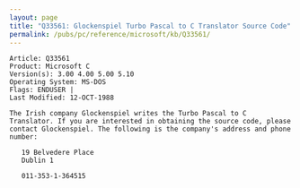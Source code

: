 ```yaml
---
layout: page
title: "Q33561: Glockenspiel Turbo Pascal to C Translator Source Code"
permalink: /pubs/pc/reference/microsoft/kb/Q33561/
---
```


	Article: Q33561
	Product: Microsoft C
	Version(s): 3.00 4.00 5.00 5.10
	Operating System: MS-DOS
	Flags: ENDUSER |
	Last Modified: 12-OCT-1988
	
	The Irish company Glockenspiel writes the Turbo Pascal to C
	Translator. If you are interested in obtaining the source code, please
	contact Glockenspiel. The following is the company's address and phone
	number:
	
	   19 Belvedere Place
	   Dublin 1
	
	   011-353-1-364515
